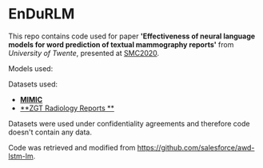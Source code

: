 # EnDuRLM

This repo contains code used for paper **'Effectiveness of neural language models for word prediction of textual mammography reports'** from *University of Twente*, presented at [SMC2020](http://smc2020.org/).

Models used:


Datasets used:
- [**MIMIC**](https://mimic.physionet.org/)
- [**ZGT Radiology Reports **](https://www.zgt.nl/)

Datasets were used under confidentiality agreements and therefore code doesn't contain any data.

Code was retrieved and modified from https://github.com/salesforce/awd-lstm-lm.
